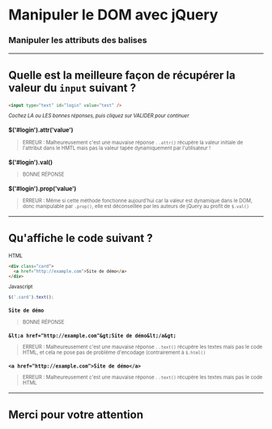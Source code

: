 <!-- footer: Copyright 2017 © Glenn ROLLAND – Reproduction interdite -->
<!-- page_number : true -->

<link rel="stylesheet" href="../../assets/style.css" />

# Manipuler le DOM avec jQuery

### Manipuler les attributs des balises

<!-- 04/04 QCM -->

----


## Quelle est la meilleure façon de récupérer la valeur du `input`  suivant ?

<small><small>

```html
<input type="text" id="login" value="test" />
```

_Cochez LA ou LES bonnes réponses, puis cliquez sur VALIDER pour continuer_

### $('#login').attr('value') 

> ERREUR : Malheureusement c'est une mauvaise réponse . `.attr()` récupère la valeur initiale de l'attribut dans le HMTL mais pas la valeur tapée dynamiquement par l'utilisateur !

### $('#login').val() 

> BONNE RÉPONSE

### $('#login').prop('value')

> ERREUR : Même si cette méthode fonctionne aujourd'hui car la valeur est dynamique dans le DOM, donc manipulable par `.prop()`, elle est déconseillée par les auteurs de jQuery au profit de `$.val()`

</small></small>

----

## Qu'affiche le code suivant ?

<small><small>

<gx-label>HTML</gx-label>

```html
<div class="card">
  <a href="http://example.com">Site de démo</a>
</div>
```

<gx-label>Javascript</gx-label>

```javascript
$('.card').text();
```

### `Site de démo`

> BONNE RÉPONSE

### `&lt;a href="http://example.com"&gt;Site de démo&lt;/a&gt;`

> ERREUR : Malheureusement c'est une mauvaise réponse . `.text()` récupère les textes mais pas le code HTML, et cela ne pose pas de problème d'encodage (contrairement à `$.html()`

### `<a href="http://example.com">Site de démo</a>`

> ERREUR : Malheureusement c'est une mauvaise réponse . `.text()` récupère les textes mais pas le code HTML

</small></small>


----

## Merci pour votre attention

